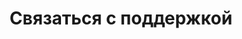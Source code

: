---
id: 251
title: Связаться с поддержкой
displayName: Связаться с поддержкой
order: 4
published: true
headerName: Связаться с поддержкой
headerOrder: 40
historyName: Связаться с поддержкой
historyDescription: Если возникли вопросы
---